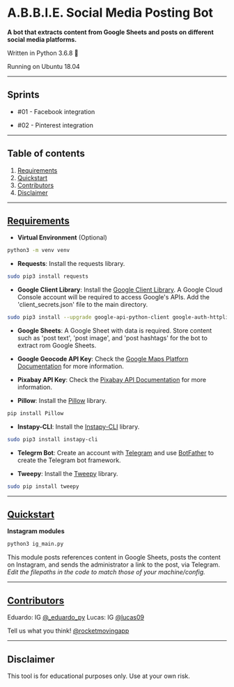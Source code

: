 # A.B.B.I.E. Social Media Posting Bot

**A bot that extracts content from Google Sheets and posts on different social media platforms.**

Written in Python 3.6.8 🐍

Running on Ubuntu 18.04

---

## Sprints

* #01 - Facebook integration

* #02 - Pinterest integration

---

## Table of contents

1. [Requirements](https://github.com/rocketmovingapp/abbie_social_post_bot#requirements)
2. [Quickstart](https://github.com/rocketmovingapp/abbie_social_post_bot#quickstart)
3. [Contributors](https://github.com/rocketmovingapp/abbie_social_post_bot#contributors)
4. [Disclaimer](https://github.com/rocketmovingapp/abbie_social_post_bot#disclaimer)

---

## [Requirements](#requirements)

* <strong>Virtual Environment</strong> (Optional)
 ```bash
python3 -m venv venv
 ```

* <strong>Requests</strong>: Install the requests library.
 ```bash
sudo pip3 install requests
 ```

* <strong>Google Client Library</strong>: Install the [Google Client Library](https://developers.google.com/sheets/api). A Google Cloud Console account will be required to access Google's APIs. Add the 'client_secrets.json' file to the main directory.
 ```bash
sudo pip3 install --upgrade google-api-python-client google-auth-httplib2 google-auth-oauthlib
 ```

* <strong>Google Sheets</strong>: A Google Sheet with data is required. Store content such as 'post text', 'post image', and 'post hashtags' for the bot to extract rom Google Sheets.

* <strong>Google Geocode API Key</strong>: Check the [Google Maps Platforn Documentation](https://developers.google.com/maps/documentation/geocoding/start) for more information.

* <strong>Pixabay API Key</strong>: Check the [Pixabay API Documentation](https://pixabay.com/api/docs) for more information.

* <strong>Pillow</strong>: Install the [Pillow](https://www.pillow.readthedocs.io/en/stable) library.
```bash
pip install Pillow
```

* <strong>Instapy-CLI</strong>: Install the [Instapy-CLI](https://github.com/instagrambot/instapy-cli) library.
```bash
sudo pip3 install instapy-cli
```

* <strong>Telegrm Bot</strong>: Create an account with [Telegram](https://telegram.org/) and use [BotFather](https://telegram.me/botfather) to create the Telegram bot framework.

* <strong>Tweepy</strong>: Install the [Tweepy](https://www.tweepy.org) library.
```bash
sudo pip install tweepy
```

---

## [Quickstart](#quickstart)

**Instagram modules**

```bash
python3 ig_main.py
```
This module posts references content in Google Sheets, posts the content on Instagram, and sends the administrator a link to the post, via Telegram. 
*Edit the filepaths in the code to match those of your machine/config.*

---

## [Contributors](#contributors)

Eduardo: IG [@_eduardo_py](https://www.instagram.com/_eduardo_py)
Lucas: IG [@lucas09](https://www.instagram.com/lucas039)

Tell us what you think! [@rocketmovingapp](https://www.instagram.com/rocketmovingapp)

---

## Disclaimer

This tool is for educational purposes only. Use at your own risk.